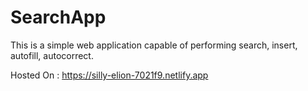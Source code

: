 # SearchApp

This is a simple web application capable of performing search, insert, autofill, autocorrect.

Hosted On : https://silly-elion-7021f9.netlify.app
